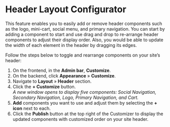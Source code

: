 # Header Layout Configurator

This feature enables you to easily add or remove header components such as the logo, mini-cart, social menu, and primary navigation. You can start by adding a component to start and use drag and drop to re-arrange header components to adjust their display order. Also, you would be able to update the width of each element in the header by dragging its edges.

Follow the steps below to toggle and rearrange components on your site’s header:

1. On the frontend, in the **Admin bar**, **Customize**.
2. On the backend, click **Appearance** » **Customize**.
3. Navigate to **Layout** » **Header** section.
4. Click the **+ Customize** button.<br/>*A new window opens to display five components: Social Navigation, Secondary Navigation, Logo, Primary Navigation, and Cart.*
5. **Add** components you want to use and adjust them by selecting the **+ icon** next to each.
6. Click the **Publish** button at the top right of the Customizer to display the updated components with customized order on your site header.
